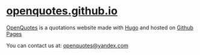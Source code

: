 # [openquotes.github.io](https://openquotes.github.io)
[OpenQuotes](https://openquotes.github.io) is a quotations website made with [Hugo](https://gohugo.io/) and hosted on [Github Pages](https://pages.github.com/)

You can contact us at: [openquotes@yandex.com](mailto:openquotes@yandex.com)

